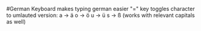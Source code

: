 #German Keyboard
makes typing german easier
"=" key toggles character to umlauted version:
a -> ä
o -> ö
u -> ü
s -> ß
(works with relevant capitals as well)
